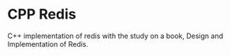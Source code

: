 # CPP Redis

C++ implementation of redis with the study on a book, Design and Implementation of Redis.

